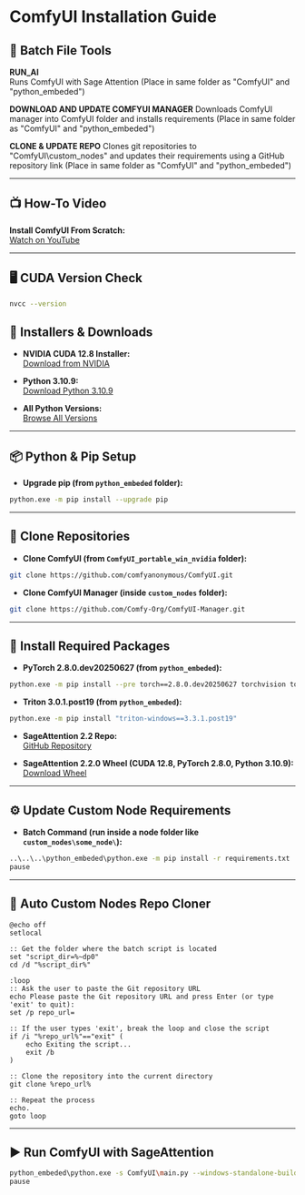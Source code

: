 # ComfyUI Installation Guide

## 🔧 Batch File Tools
**RUN_AI**  
Runs ComfyUI with Sage Attention (Place in same folder as "ComfyUI" and "python_embeded")

**DOWNLOAD AND UPDATE COMFYUI MANAGER** 
Downloads ComfyUI manager into ComfyUI folder and installs requirements (Place in same folder as "ComfyUI" and "python_embeded")

**CLONE & UPDATE REPO**
Clones git repositories to "ComfyUI\custom_nodes" and updates their requirements using a GitHub repository link (Place in same folder as "ComfyUI" and "python_embeded")

---

## 📺 How-To Video
**Install ComfyUI From Scratch:**  
[Watch on YouTube](https://youtu.be/AkuE9NmP0qc)

---

## 🖥️ CUDA Version Check
```bash
nvcc --version
```

## 🔧 Installers & Downloads

- **NVIDIA CUDA 12.8 Installer:**  
  [Download from NVIDIA](https://developer.nvidia.com/cuda-12-8-0-download-archive)

- **Python 3.10.9:**  
  [Download Python 3.10.9](https://www.python.org/downloads/release/python-3109/)

- **All Python Versions:**  
  [Browse All Versions](https://www.python.org/downloads/)

---

## 📦 Python & Pip Setup

- **Upgrade pip (from `python_embeded` folder):**
```bash
python.exe -m pip install --upgrade pip
```

---

## 📁 Clone Repositories

- **Clone ComfyUI (from `ComfyUI_portable_win_nvidia` folder):**
```bash
git clone https://github.com/comfyanonymous/ComfyUI.git
```

- **Clone ComfyUI Manager (inside `custom_nodes` folder):**
```bash
git clone https://github.com/Comfy-Org/ComfyUI-Manager.git
```

---

## 🧠 Install Required Packages

- **PyTorch 2.8.0.dev20250627 (from `python_embeded`):**
```bash
python.exe -m pip install --pre torch==2.8.0.dev20250627 torchvision torchaudio --index-url https://download.pytorch.org/whl/nightly/cu128
```

- **Triton 3.0.1.post19 (from `python_embeded`):**
```bash
python.exe -m pip install "triton-windows==3.3.1.post19"
```

- **SageAttention 2.2 Repo:**  
  [GitHub Repository](https://github.com/woct0rdho/SageAttention/)

- **SageAttention 2.2.0 Wheel (CUDA 12.8, PyTorch 2.8.0, Python 3.10.9):**  
  [Download Wheel](https://github.com/woct0rdho/SageAttention/releases/download/v2.2.0-windows/sageattention-2.2.0+cu128torch2.8.0-cp311-cp311-win_amd64.whl)

---

## ⚙️ Update Custom Node Requirements

- **Batch Command (run inside a node folder like `custom_nodes\some_node\`):**
```bash
..\..\..\python_embeded\python.exe -m pip install -r requirements.txt
pause
```

---

## 🤖 Auto Custom Nodes Repo Cloner

```batch
@echo off
setlocal

:: Get the folder where the batch script is located
set "script_dir=%~dp0"
cd /d "%script_dir%"

:loop
:: Ask the user to paste the Git repository URL
echo Please paste the Git repository URL and press Enter (or type 'exit' to quit):
set /p repo_url=

:: If the user types 'exit', break the loop and close the script
if /i "%repo_url%"=="exit" (
    echo Exiting the script...
    exit /b
)

:: Clone the repository into the current directory
git clone %repo_url%

:: Repeat the process
echo.
goto loop
```

---

## ▶️ Run ComfyUI with SageAttention

```bash
python_embeded\python.exe -s ComfyUI\main.py --windows-standalone-build --fast fp16_accumulation --use-sage-attention
pause
```